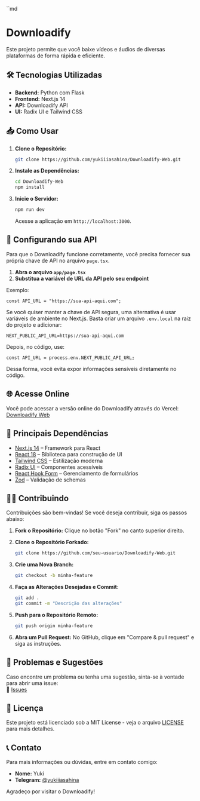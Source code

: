 ``md
# **Downloadify**  

Este projeto permite que você baixe vídeos e áudios de diversas plataformas de forma rápida e eficiente.  

## 🛠️ Tecnologias Utilizadas  

- **Backend:** Python com Flask  
- **Frontend:** Next.js 14  
- **API:** Downloadify API  
- **UI:** Radix UI e Tailwind CSS  

## 📥 Como Usar  

1. **Clone o Repositório:**  
   ```bash
   git clone https://github.com/yukiiiasahina/Downloadify-Web.git
   ```

2. **Instale as Dependências:**  
   ```bash
   cd Downloadify-Web
   npm install
   ```

3. **Inicie o Servidor:**  
   ```bash
   npm run dev
   ```
   Acesse a aplicação em `http://localhost:3000`.  

## 🔑 Configurando sua API  

Para que o Downloadify funcione corretamente, você precisa fornecer sua própria chave de API no arquivo `page.tsx`.  

1. **Abra o arquivo `app/page.tsx`**  
2. **Substitua a variável de URL da API pelo seu endpoint**  

Exemplo:  

```tsx
const API_URL = "https://sua-api-aqui.com";
```

Se você quiser manter a chave de API segura, uma alternativa é usar variáveis de ambiente no Next.js. Basta criar um arquivo `.env.local` na raiz do projeto e adicionar:  

```env
NEXT_PUBLIC_API_URL=https://sua-api-aqui.com
```

Depois, no código, use:  

```tsx
const API_URL = process.env.NEXT_PUBLIC_API_URL;
```

Dessa forma, você evita expor informações sensíveis diretamente no código.  

## 🌐 Acesse Online  

Você pode acessar a versão online do Downloadify através do Vercel: [Downloadify Web](https://v0-new-project-lutganxo7ja-yukiiiasahinas-projects.vercel.app)  

## 🧩 Principais Dependências  

- [Next.js 14](https://nextjs.org/) – Framework para React  
- [React 18](https://react.dev/) – Biblioteca para construção de UI  
- [Tailwind CSS](https://tailwindcss.com/) – Estilização moderna  
- [Radix UI](https://www.radix-ui.com/) – Componentes acessíveis  
- [React Hook Form](https://react-hook-form.com/) – Gerenciamento de formulários  
- [Zod](https://zod.dev/) – Validação de schemas  

## 🧑‍💻 Contribuindo  

Contribuições são bem-vindas! Se você deseja contribuir, siga os passos abaixo:  

1. **Fork o Repositório:** Clique no botão "Fork" no canto superior direito.  
2. **Clone o Repositório Forkado:**  
   ```bash
   git clone https://github.com/seu-usuario/Downloadify-Web.git
   ```

3. **Crie uma Nova Branch:**  
   ```bash
   git checkout -b minha-feature
   ```

4. **Faça as Alterações Desejadas e Commit:**  
   ```bash
   git add .
   git commit -m "Descrição das alterações"
   ```

5. **Push para o Repositório Remoto:**  
   ```bash
   git push origin minha-feature
   ```

6. **Abra um Pull Request:** No GitHub, clique em "Compare & pull request" e siga as instruções.  

## 🚀 Problemas e Sugestões  

Caso encontre um problema ou tenha uma sugestão, sinta-se à vontade para abrir uma issue:  
🔗 [Issues](https://github.com/yukiiiasahina/Downloadify-Web/issues)  

## 📄 Licença  

Este projeto está licenciado sob a MIT License - veja o arquivo [LICENSE](LICENSE) para mais detalhes.  

## 📞 Contato  

Para mais informações ou dúvidas, entre em contato comigo:  

- **Nome:** Yuki  
- **Telegram:** [@yukiiiasahina](https://t.me/yukiiiasahina)  

Agradeço por visitar o Downloadify!  
```